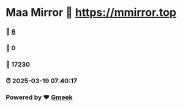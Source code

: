 # Maa Mirror :link: https://mmirror.top 
### :page_facing_up: [6](https://mmirror.top/tag.html) 
### :speech_balloon: 0 
### :hibiscus: 17230 
### :alarm_clock: 2025-03-19 07:40:17 
### Powered by :heart: [Gmeek](https://github.com/Meekdai/Gmeek)
